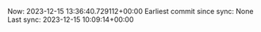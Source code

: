 Now: 2023-12-15 13:36:40.729112+00:00 Earliest commit since sync: None Last sync: 2023-12-15 10:09:14+00:00
